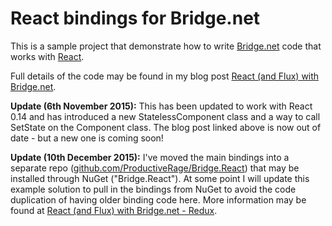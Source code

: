 # React bindings for Bridge.net

This is a sample project that demonstrate how to write [Bridge.net](http://bridge.net/) code that works with [React](https://facebook.github.io/react/).

Full details of the code may be found in my blog post [React (and Flux) with Bridge.net](http://www.productiverage.com/react-and-flux-with-bridgenet).

**Update (6th November 2015):** This has been updated to work with React 0.14 and has introduced a new StatelessComponent class and a way to call SetState on the Component class. The blog post linked above is now out of date - but a new one is coming soon!

**Update (10th December 2015):** I've moved the main bindings into a separate repo ([github.com/ProductiveRage/Bridge.React](https://github.com/ProductiveRage/Bridge.React)) that may be installed through NuGet ("Bridge.React"). At some point I will update this example solution to pull in the bindings from NuGet to avoid the code duplication of having older binding code here. More information may be found at [React (and Flux) with Bridge.net - Redux](http://www.productiverage.com/react-and-flux-with-bridgenet-redux).